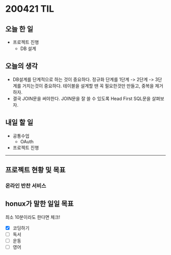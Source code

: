 # 200421 TIL

## 오늘 한 일

- 프로젝트 진행
  - DB 설계

## 오늘의 생각

- DB설계를 단계적으로 하는 것이 중요하다. 정규화 단계를 1단계 -> 2단계 -> 3단계를 거치는것이 중요하다. 테이블을 설계할 땐 꼭 필요한것만 만들고, 중복을 제거하자.
- 결국 JOIN문을 써야한다. JOIN문을 잘 쓸 수 있도록 Head First SQL문을 살펴보자.

## 내일 할 일

- 공통수업
  - OAuth
- 프로젝트 진행

------

## 프로젝트 현황 및 목표

### 온라인 반찬 서비스

## honux가 말한 일일 목표

최소 10분이라도 한다면 체크!

- [x] 코딩하기
- [ ] 독서
- [ ] 운동
- [ ] 영어